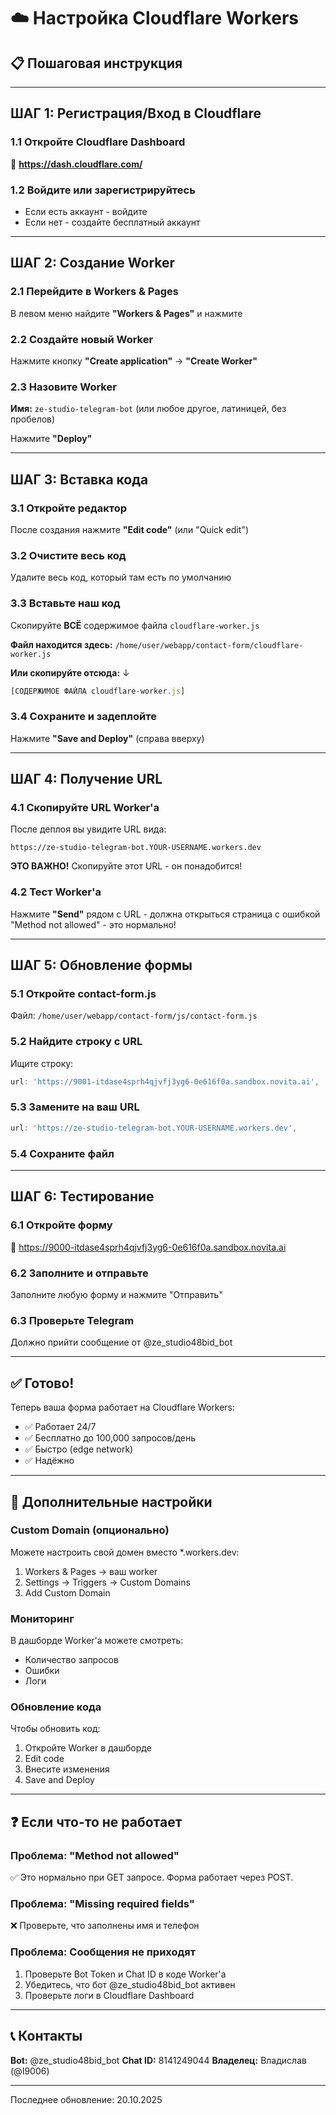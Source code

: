 # ☁️ Настройка Cloudflare Workers

## 📋 Пошаговая инструкция

---

## ШАГ 1: Регистрация/Вход в Cloudflare

### 1.1 Откройте Cloudflare Dashboard
🔗 **https://dash.cloudflare.com/**

### 1.2 Войдите или зарегистрируйтесь
- Если есть аккаунт - войдите
- Если нет - создайте бесплатный аккаунт

---

## ШАГ 2: Создание Worker

### 2.1 Перейдите в Workers & Pages
В левом меню найдите **"Workers & Pages"** и нажмите

### 2.2 Создайте новый Worker
Нажмите кнопку **"Create application"** → **"Create Worker"**

### 2.3 Назовите Worker
**Имя:** `ze-studio-telegram-bot`
(или любое другое, латиницей, без пробелов)

Нажмите **"Deploy"**

---

## ШАГ 3: Вставка кода

### 3.1 Откройте редактор
После создания нажмите **"Edit code"** (или "Quick edit")

### 3.2 Очистите весь код
Удалите весь код, который там есть по умолчанию

### 3.3 Вставьте наш код
Скопируйте **ВСЁ** содержимое файла `cloudflare-worker.js`

**Файл находится здесь:**
`/home/user/webapp/contact-form/cloudflare-worker.js`

**Или скопируйте отсюда:** ↓

```javascript
[СОДЕРЖИМОЕ ФАЙЛА cloudflare-worker.js]
```

### 3.4 Сохраните и задеплойте
Нажмите **"Save and Deploy"** (справа вверху)

---

## ШАГ 4: Получение URL

### 4.1 Скопируйте URL Worker'а
После деплоя вы увидите URL вида:
```
https://ze-studio-telegram-bot.YOUR-USERNAME.workers.dev
```

**ЭТО ВАЖНО!** Скопируйте этот URL - он понадобится!

### 4.2 Тест Worker'а
Нажмите **"Send"** рядом с URL - должна открыться страница с ошибкой "Method not allowed" - это нормально!

---

## ШАГ 5: Обновление формы

### 5.1 Откройте contact-form.js
Файл: `/home/user/webapp/contact-form/js/contact-form.js`

### 5.2 Найдите строку с URL
Ищите строку:
```javascript
url: 'https://9001-itdase4sprh4qjvfj3yg6-0e616f0a.sandbox.novita.ai',
```

### 5.3 Замените на ваш URL
```javascript
url: 'https://ze-studio-telegram-bot.YOUR-USERNAME.workers.dev',
```

### 5.4 Сохраните файл

---

## ШАГ 6: Тестирование

### 6.1 Откройте форму
🔗 https://9000-itdase4sprh4qjvfj3yg6-0e616f0a.sandbox.novita.ai

### 6.2 Заполните и отправьте
Заполните любую форму и нажмите "Отправить"

### 6.3 Проверьте Telegram
Должно прийти сообщение от @ze_studio48bid_bot

---

## ✅ Готово!

Теперь ваша форма работает на Cloudflare Workers:
- ✅ Работает 24/7
- ✅ Бесплатно до 100,000 запросов/день
- ✅ Быстро (edge network)
- ✅ Надёжно

---

## 🔧 Дополнительные настройки

### Custom Domain (опционально)
Можете настроить свой домен вместо *.workers.dev:
1. Workers & Pages → ваш worker
2. Settings → Triggers → Custom Domains
3. Add Custom Domain

### Мониторинг
В дашборде Worker'а можете смотреть:
- Количество запросов
- Ошибки
- Логи

### Обновление кода
Чтобы обновить код:
1. Откройте Worker в дашборде
2. Edit code
3. Внесите изменения
4. Save and Deploy

---

## ❓ Если что-то не работает

### Проблема: "Method not allowed"
✅ Это нормально при GET запросе. Форма работает через POST.

### Проблема: "Missing required fields"
❌ Проверьте, что заполнены имя и телефон

### Проблема: Сообщения не приходят
1. Проверьте Bot Token и Chat ID в коде Worker'а
2. Убедитесь, что бот @ze_studio48bid_bot активен
3. Проверьте логи в Cloudflare Dashboard

---

## 📞 Контакты

**Bot:** @ze_studio48bid_bot
**Chat ID:** 8141249044
**Владелец:** Владислав (@I9006)

---

Последнее обновление: 20.10.2025
